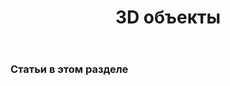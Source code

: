 ﻿---
title: 3D объекты
type: docs
weight: 60
url: /ru/python-net/3d-objects/
description: Статьи о манипулировании объектами 3D в Aspose.3D за 0761234881.
---
### **Статьи в этом разделе**


